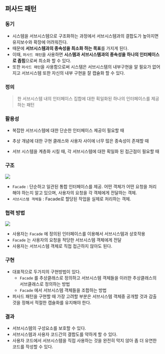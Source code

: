 ## 퍼사드 패턴

### 동기

- 시스템을 서브시스템으로 구조화하는 과정에서 서브시스템과의 결합도가 높아지면 유지보수와 확장에 어려워진다.
- 때문에 **서브시스템과의 종속성을 최소화 하는 목표**를 가지게 된다.
- 이때, `퍼사드 패턴`을 사용하면 **시스템과 서브시스템과의 종속성을 하나의 인터페이스로 좁힘**으로써 최소화 할 수 있다.
- 또한 `퍼사드 패턴`을 사용함으로써 시스템은 서브시스템의 내부구현을 알 필요가 없어지고 서브시스템 또한 자신의 내부 구현을 잘 캡슐화 할 수 있다.

### 정의

> 한 서브시스템 내의 인터페이스 집합에 대한 획일화된 하나의 인터페이스를 제공하는 패턴

### 활용성

- 복잡한 서브시스템에 대한 단순한 인터페이스 제공이 필요할 때

- 추상 개념에 대한 구현 클래스와 사용자 사이에 너무 많은 종속성이 존재할 때

- 서브 시스템을 계층화 시킬 때, 각 서브시스템에 대한 획일화 된 접근점이 필요할 때

### 구조

![](https://dhsim86.github.io/static/assets/img/blog/programming/2019-08-24-design_patterns_10/01.png)

- `Facade` : 단순하고 일관된 통합 인터페이스를 제공. 어떤 객체가 어떤 요청을 처리해야 하는지 알고 있으며, 사용자의 요청을 각 객체에게 전달하는 객체.
- `서브시스템 객체들` : Facade로 할당된 작업을 실제로 처리하는 객체.

### 협력 방법

![](https://dhsim86.github.io/static/assets/img/blog/programming/2019-08-24-design_patterns_10/01.png)

- 사용자는 `Facade` 에 정의된 인터페이스를 이용해서 서브시스템과 상호작용
- `Facade` 는 사용자의 요청을 적당한 서브시스템 객체에게 전달
- 사용자는 서브시스템 객체로 직접 접근하지 않아도 된다.

### 구현

- 대표적으로 두가지의 구현방법이 있다.
  - `Facade` 를 추상클래스로 정의하고 서브시스템 객체들을 이러한 추상클래스의 서브클래스로 정의하는 방법
  - `Facade` 에서 서브시스템 객체들을 조합하는 방법
- 퍼사드 패턴을 구현할 때 가장 고려할 부분은 서브시스템 객체중 공개할 것과 감출 것을 정해서 적절한 캡슐화를 유지해야 한다.

### 결과

- 서브시스템의 구성요소를 보호할 수 있다.
- 서브시스템과 사용자 코드간의 결합도를 약하게 할 수 있다.
- 사용자 코드에서 서브시스템을 직접 사용하는 것을 완전히 막지 않아 좀 더 유연한 코드를 작성할 수 있다.
